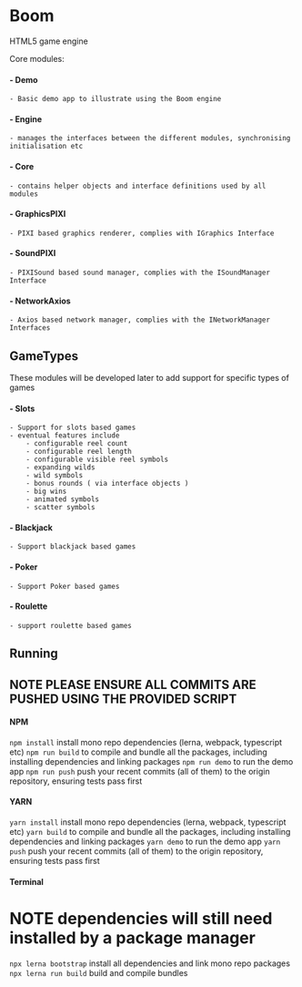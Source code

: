 # Boom
HTML5 game engine

Core modules:
#### - Demo
    - Basic demo app to illustrate using the Boom engine
#### - Engine
    - manages the interfaces between the different modules, synchronising initialisation etc

#### - Core
    - contains helper objects and interface definitions used by all modules
#### - GraphicsPIXI
    - PIXI based graphics renderer, complies with IGraphics Interface
#### - SoundPIXI
    - PIXISound based sound manager, complies with the ISoundManager Interface
#### - NetworkAxios
    - Axios based network manager, complies with the INetworkManager Interfaces

## GameTypes
These modules will be developed later to add support for specific types of games
#### - Slots
    - Support for slots based games
    - eventual features include
        - configurable reel count
        - configurable reel length
        - configurable visible reel symbols
        - expanding wilds
        - wild symbols
        - bonus rounds ( via interface objects )
        - big wins
        - animated symbols
        - scatter symbols

#### - Blackjack
    - Support blackjack based games

#### - Poker
    - Support Poker based games

#### - Roulette
    - support roulette based games

## Running
## NOTE PLEASE ENSURE ALL COMMITS ARE PUSHED USING THE PROVIDED SCRIPT
#### NPM
`npm install` install mono repo dependencies (lerna, webpack, typescript etc)
`npm run build` to compile and bundle all the packages, including installing dependencies and linking packages
`npm run demo` to run the demo app
`npm run push` push your recent commits (all of them) to the origin repository, ensuring tests pass first

#### YARN
`yarn install` install mono repo dependencies (lerna, webpack, typescript etc)
`yarn build` to compile and bundle all the packages, including installing dependencies and linking packages
`yarn demo` to run the demo app
`yarn push` push your recent commits (all of them) to the origin repository, ensuring tests pass first

#### Terminal
# NOTE dependencies will still need installed by a package manager
`npx lerna bootstrap` install all dependencies and link mono repo packages
`npx lerna run build` build and compile bundles